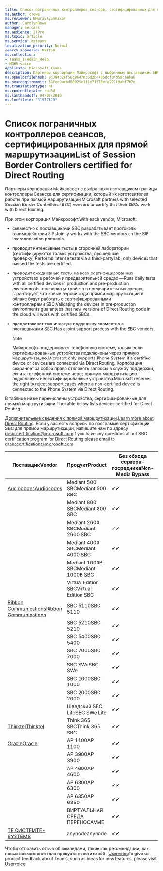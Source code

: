```yaml
---
title: Список пограничных контроллеров сеансов, сертифицированных для прямой маршрутизации
ms.author: crowe
ms.reviewer: NMuravlyannikov
author: CarolynRowe
manager: serdars
ms.audience: ITPro
ms.topic: article
ms.service: msteams
localization_priority: Normal
search.appverid: MET150
ms.collection:
- Teams_ITAdmin_Help
- M365-voice
appliesto: Microsoft Teams
description: Партнеры корпорации Майкрософт с выбранным поставщикам SBC для подтверждения своей SBC работать с прямой маршрутизации.
ms.openlocfilehash: ed394326f56c9647036d2b4785dcf04b59caeba6
ms.sourcegitcommit: 58fec9aebd80029e1f1e71376efe222f9abf707e
ms.translationtype: MT
ms.contentlocale: ru-RU
ms.lasthandoff: 04/08/2019
ms.locfileid: "31517129"
---
```

# <a name="list-of-session-border-controllers-certified-for-direct-routing"></a><span data-ttu-id="3f2cb-103">Список пограничных контроллеров сеансов, сертифицированных для прямой маршрутизации</span><span class="sxs-lookup"><span data-stu-id="3f2cb-103">List of Session Border Controllers certified for Direct Routing</span></span>

<span data-ttu-id="3f2cb-104">Партнеры корпорации Майкрософт с выбранным поставщикам границы контроллеры Сеансов для сертификации, который их изготовителей работы при прямой маршрутизации.</span><span class="sxs-lookup"><span data-stu-id="3f2cb-104">Microsoft partners with selected Session Border Controllers (SBC) vendors to certify that their SBCs work with Direct Routing.</span></span> 

<span data-ttu-id="3f2cb-105">При этом корпорация Майкрософт:</span><span class="sxs-lookup"><span data-stu-id="3f2cb-105">With each vendor, Microsoft:</span></span> 

- <span data-ttu-id="3f2cb-106">совместно с поставщиками SBC разрабатывает протоколы взаимодействия SIP;</span><span class="sxs-lookup"><span data-stu-id="3f2cb-106">Jointly works with the SBC vendors on the SIP interconnection protocols.</span></span>
- <span data-ttu-id="3f2cb-107">проводит интенсивные тесты в сторонней лаборатории (сертифицируются только устройства, прошедшие проверку);</span><span class="sxs-lookup"><span data-stu-id="3f2cb-107">Performs intense tests via a third-party lab; only devices that passed the tests are certified.</span></span> 
- <span data-ttu-id="3f2cb-108">проводит ежедневные тесты на всех сертифицированных устройствах в рабочей и предварительной средах —</span><span class="sxs-lookup"><span data-stu-id="3f2cb-108">Runs daily tests with all certified devices in production and pre-production environments.</span></span> <span data-ttu-id="3f2cb-109">проверка устройств в предварительных средах гарантирует, что новые версии кода прямой маршрутизации в облаке будут работать с сертифицированными контроллерами SBC;</span><span class="sxs-lookup"><span data-stu-id="3f2cb-109">Validating the devices in pre-production environments guarantees that new versions of Direct Routing code in the cloud will work with certified SBCs.</span></span> 
- <span data-ttu-id="3f2cb-110">предоставляет техническую поддержку совместно с поставщиками SBC.</span><span class="sxs-lookup"><span data-stu-id="3f2cb-110">Has a joint support process with the SBC vendors.</span></span>


  > [!NOTE]
  > <span data-ttu-id="3f2cb-111">Майкрософт поддерживает телефонную систему, только если сертифицированные устройства подключены через прямую маршрутизацию.</span><span class="sxs-lookup"><span data-stu-id="3f2cb-111">Microsoft only supports Phone System if a certified device or devices are connected via Direct Routing.</span></span> <span data-ttu-id="3f2cb-112">Корпорация сохраняет за собой право отклонять запросы в службу поддержки, если к телефонной системе через прямую маршрутизацию подключены несертифицированные устройства.</span><span class="sxs-lookup"><span data-stu-id="3f2cb-112">Microsoft reserves the right to reject support cases where a non-certified device is connected to the Phone System via Direct Routing.</span></span> 

<span data-ttu-id="3f2cb-113">В таблице ниже перечислены устройства, сертифицированные для прямой маршрутизации.</span><span class="sxs-lookup"><span data-stu-id="3f2cb-113">The table below lists devices certified for Direct Routing.</span></span> 

<span data-ttu-id="3f2cb-114">[Дополнительные сведения о прямой маршрутизации](https://aka.ms/dr).</span><span class="sxs-lookup"><span data-stu-id="3f2cb-114">[Learn more about Direct Routing](https://aka.ms/dr).</span></span> <span data-ttu-id="3f2cb-115">Если у вас есть вопросы по программе сертификации SBC для прямой маршрутизации, напишите нам по адресу drsbccertification@microsoft.com</span><span class="sxs-lookup"><span data-stu-id="3f2cb-115">If you have any questions about SBC certification program for Direct Routing please email to drsbccertification@microsoft.com</span></span>


|                                                       <span data-ttu-id="3f2cb-116">Поставщик</span><span class="sxs-lookup"><span data-stu-id="3f2cb-116">Vendor</span></span>                                                        |       <span data-ttu-id="3f2cb-117">Продукт</span><span class="sxs-lookup"><span data-stu-id="3f2cb-117">Product</span></span>       | <span data-ttu-id="3f2cb-118">Без обхода сервера-посредника</span><span class="sxs-lookup"><span data-stu-id="3f2cb-118">Non-Media Bypass</span></span> | <span data-ttu-id="3f2cb-119">Обход сервера-посредника</span><span class="sxs-lookup"><span data-stu-id="3f2cb-119">Media Bypass</span></span> | <span data-ttu-id="3f2cb-120">Версия ПО</span><span class="sxs-lookup"><span data-stu-id="3f2cb-120">Software Version</span></span> |
|---------------------------------------------------------------------------------------------------------------------|---------------------|------------------|--------------|------------------|
| [<span data-ttu-id="3f2cb-121">Audiocodes</span><span class="sxs-lookup"><span data-stu-id="3f2cb-121">Audiocodes</span></span>](https://www.audiocodes.com/solutions-products/products/products-for-microsoft-365/direct-routing-for-microsoft-teams) |   <span data-ttu-id="3f2cb-122">Mediant 500 SBC</span><span class="sxs-lookup"><span data-stu-id="3f2cb-122">Mediant 500 SBC</span></span>   |     <span data-ttu-id="3f2cb-123">&#10004;</span><span class="sxs-lookup"><span data-stu-id="3f2cb-123">&#10004;</span></span>     |   <span data-ttu-id="3f2cb-124">&#10004;</span><span class="sxs-lookup"><span data-stu-id="3f2cb-124">&#10004;</span></span>    |  <span data-ttu-id="3f2cb-125">7.20A.250.003</span><span class="sxs-lookup"><span data-stu-id="3f2cb-125">7.20A.250.003</span></span>   |
|                                                                                                                     |   <span data-ttu-id="3f2cb-126">Mediant 800 SBC</span><span class="sxs-lookup"><span data-stu-id="3f2cb-126">Mediant 800 SBC</span></span>   |     <span data-ttu-id="3f2cb-127">&#10004;</span><span class="sxs-lookup"><span data-stu-id="3f2cb-127">&#10004;</span></span>     |   <span data-ttu-id="3f2cb-128">&#10004;</span><span class="sxs-lookup"><span data-stu-id="3f2cb-128">&#10004;</span></span>     |  <span data-ttu-id="3f2cb-129">7.20A.250.003</span><span class="sxs-lookup"><span data-stu-id="3f2cb-129">7.20A.250.003</span></span>   |
|                                                                                                                     |  <span data-ttu-id="3f2cb-130">Mediant 2600 SBC</span><span class="sxs-lookup"><span data-stu-id="3f2cb-130">Mediant 2600 SBC</span></span>   |     <span data-ttu-id="3f2cb-131">&#10004;</span><span class="sxs-lookup"><span data-stu-id="3f2cb-131">&#10004;</span></span>     |   <span data-ttu-id="3f2cb-132">&#10004;</span><span class="sxs-lookup"><span data-stu-id="3f2cb-132">&#10004;</span></span>    |  <span data-ttu-id="3f2cb-133">7.20A.250.003</span><span class="sxs-lookup"><span data-stu-id="3f2cb-133">7.20A.250.003</span></span>   |
|                                                                                                                     |  <span data-ttu-id="3f2cb-134">Mediant 4000 SBC</span><span class="sxs-lookup"><span data-stu-id="3f2cb-134">Mediant 4000 SBC</span></span>   |     <span data-ttu-id="3f2cb-135">&#10004;</span><span class="sxs-lookup"><span data-stu-id="3f2cb-135">&#10004;</span></span>     |   <span data-ttu-id="3f2cb-136">&#10004;</span><span class="sxs-lookup"><span data-stu-id="3f2cb-136">&#10004;</span></span>     |  <span data-ttu-id="3f2cb-137">7.20A.250.003</span><span class="sxs-lookup"><span data-stu-id="3f2cb-137">7.20A.250.003</span></span>   |
|                                                                                                                     | <span data-ttu-id="3f2cb-138">Mediant 1000B SBC</span><span class="sxs-lookup"><span data-stu-id="3f2cb-138">Mediant 1000B  SBC</span></span>  |     <span data-ttu-id="3f2cb-139">&#10004;</span><span class="sxs-lookup"><span data-stu-id="3f2cb-139">&#10004;</span></span>     |   <span data-ttu-id="3f2cb-140">&#10004;</span><span class="sxs-lookup"><span data-stu-id="3f2cb-140">&#10004;</span></span>     |  <span data-ttu-id="3f2cb-141">7.20A.250.003</span><span class="sxs-lookup"><span data-stu-id="3f2cb-141">7.20A.250.003</span></span>   |
|                                                                                                                     | <span data-ttu-id="3f2cb-142">Virtual Edition SBC</span><span class="sxs-lookup"><span data-stu-id="3f2cb-142">Virtual Edition SBC</span></span> |     <span data-ttu-id="3f2cb-143">&#10004;</span><span class="sxs-lookup"><span data-stu-id="3f2cb-143">&#10004;</span></span>     |   <span data-ttu-id="3f2cb-144">&#10004;</span><span class="sxs-lookup"><span data-stu-id="3f2cb-144">&#10004;</span></span>     |  <span data-ttu-id="3f2cb-145">7.20A.250.003</span><span class="sxs-lookup"><span data-stu-id="3f2cb-145">7.20A.250.003</span></span>  |
|  [<span data-ttu-id="3f2cb-146">Ribbon Communications</span><span class="sxs-lookup"><span data-stu-id="3f2cb-146">Ribbon Communications</span></span>](https://ribboncommunications.com/solutions/enterprise-solutions/microsoft-skype-business)  |      <span data-ttu-id="3f2cb-147">SBC 5110</span><span class="sxs-lookup"><span data-stu-id="3f2cb-147">SBC 5110</span></span>       |     <span data-ttu-id="3f2cb-148">&#10004;</span><span class="sxs-lookup"><span data-stu-id="3f2cb-148">&#10004;</span></span>     |   <span data-ttu-id="3f2cb-149">&#10004;</span><span class="sxs-lookup"><span data-stu-id="3f2cb-149">&#10004;</span></span>    |       <span data-ttu-id="3f2cb-150">V6.2</span><span class="sxs-lookup"><span data-stu-id="3f2cb-150">V6.2</span></span>       |
|                                                                                                                     |      <span data-ttu-id="3f2cb-151">SBC 5210</span><span class="sxs-lookup"><span data-stu-id="3f2cb-151">SBC 5210</span></span>       |     <span data-ttu-id="3f2cb-152">&#10004;</span><span class="sxs-lookup"><span data-stu-id="3f2cb-152">&#10004;</span></span>     |  <span data-ttu-id="3f2cb-153">&#10004;</span><span class="sxs-lookup"><span data-stu-id="3f2cb-153">&#10004;</span></span>    |       <span data-ttu-id="3f2cb-154">V6.2</span><span class="sxs-lookup"><span data-stu-id="3f2cb-154">V6.2</span></span>       |
|                                                                                                                     |      <span data-ttu-id="3f2cb-155">SBC 5400</span><span class="sxs-lookup"><span data-stu-id="3f2cb-155">SBC 5400</span></span>       |     <span data-ttu-id="3f2cb-156">&#10004;</span><span class="sxs-lookup"><span data-stu-id="3f2cb-156">&#10004;</span></span>     |   <span data-ttu-id="3f2cb-157">&#10004;</span><span class="sxs-lookup"><span data-stu-id="3f2cb-157">&#10004;</span></span>   |       <span data-ttu-id="3f2cb-158">V6.2</span><span class="sxs-lookup"><span data-stu-id="3f2cb-158">V6.2</span></span>       |
|                                                                                                                     |      <span data-ttu-id="3f2cb-159">SBC 7000</span><span class="sxs-lookup"><span data-stu-id="3f2cb-159">SBC 7000</span></span>       |     <span data-ttu-id="3f2cb-160">&#10004;</span><span class="sxs-lookup"><span data-stu-id="3f2cb-160">&#10004;</span></span>     |   <span data-ttu-id="3f2cb-161">&#10004;</span><span class="sxs-lookup"><span data-stu-id="3f2cb-161">&#10004;</span></span>    |       <span data-ttu-id="3f2cb-162">V6.2</span><span class="sxs-lookup"><span data-stu-id="3f2cb-162">V6.2</span></span>       |
|                                                                                                                     |       <span data-ttu-id="3f2cb-163">SBC SWe</span><span class="sxs-lookup"><span data-stu-id="3f2cb-163">SBC SWe</span></span>       |     <span data-ttu-id="3f2cb-164">&#10004;</span><span class="sxs-lookup"><span data-stu-id="3f2cb-164">&#10004;</span></span>     |   <span data-ttu-id="3f2cb-165">&#10004;</span><span class="sxs-lookup"><span data-stu-id="3f2cb-165">&#10004;</span></span>   |       <span data-ttu-id="3f2cb-166">V6.2</span><span class="sxs-lookup"><span data-stu-id="3f2cb-166">V6.2</span></span>       |
|                                                                                                                     |      <span data-ttu-id="3f2cb-167">SBC 1000</span><span class="sxs-lookup"><span data-stu-id="3f2cb-167">SBC 1000</span></span>       |     <span data-ttu-id="3f2cb-168">&#10004;</span><span class="sxs-lookup"><span data-stu-id="3f2cb-168">&#10004;</span></span>     |   <span data-ttu-id="3f2cb-169">&#10004;</span><span class="sxs-lookup"><span data-stu-id="3f2cb-169">&#10004;</span></span>    |      <span data-ttu-id="3f2cb-170">v8.0.1</span><span class="sxs-lookup"><span data-stu-id="3f2cb-170">v8.0.1</span></span>     |
|                                                                                                                     |      <span data-ttu-id="3f2cb-171">SBC 2000</span><span class="sxs-lookup"><span data-stu-id="3f2cb-171">SBC 2000</span></span>       |     <span data-ttu-id="3f2cb-172">&#10004;</span><span class="sxs-lookup"><span data-stu-id="3f2cb-172">&#10004;</span></span>     |   <span data-ttu-id="3f2cb-173">&#10004;</span><span class="sxs-lookup"><span data-stu-id="3f2cb-173">&#10004;</span></span>   |     <span data-ttu-id="3f2cb-174">v8.0.1</span><span class="sxs-lookup"><span data-stu-id="3f2cb-174">v8.0.1</span></span>     |
|                                                                                                                     |    <span data-ttu-id="3f2cb-175">Шведский SBC Lite</span><span class="sxs-lookup"><span data-stu-id="3f2cb-175">SBC SWe Lite</span></span>     |     <span data-ttu-id="3f2cb-176">&#10004;</span><span class="sxs-lookup"><span data-stu-id="3f2cb-176">&#10004;</span></span>     |  <span data-ttu-id="3f2cb-177">&#10004;</span><span class="sxs-lookup"><span data-stu-id="3f2cb-177">&#10004;</span></span>    |      <span data-ttu-id="3f2cb-178">v8.0.1</span><span class="sxs-lookup"><span data-stu-id="3f2cb-178">v8.0.1</span></span>    |
|                     [<span data-ttu-id="3f2cb-179">Thinktel</span><span class="sxs-lookup"><span data-stu-id="3f2cb-179">Thinktel</span></span>](https://www.thinktel.ca/services/think-365/think-365-overview/)                      |    <span data-ttu-id="3f2cb-180">Think 365 SBC</span><span class="sxs-lookup"><span data-stu-id="3f2cb-180">Think 365 SBC</span></span>    |     <span data-ttu-id="3f2cb-181">&#10004;</span><span class="sxs-lookup"><span data-stu-id="3f2cb-181">&#10004;</span></span>     |   <span data-ttu-id="3f2cb-182">Ожидание</span><span class="sxs-lookup"><span data-stu-id="3f2cb-182">Pending</span></span>    |       <span data-ttu-id="3f2cb-183">V1.4</span><span class="sxs-lookup"><span data-stu-id="3f2cb-183">V1.4</span></span>       |
|                     [<span data-ttu-id="3f2cb-184">Oracle</span><span class="sxs-lookup"><span data-stu-id="3f2cb-184">Oracle</span></span>](https://www.oracle.com/industries/communications/enterprise-session-border-controller/microsoft.html)                      |    <span data-ttu-id="3f2cb-185">AP 1100</span><span class="sxs-lookup"><span data-stu-id="3f2cb-185">AP 1100</span></span>      |    <span data-ttu-id="3f2cb-186">&#10004;</span><span class="sxs-lookup"><span data-stu-id="3f2cb-186">&#10004;</span></span>     |   <span data-ttu-id="3f2cb-187">Ожидание</span><span class="sxs-lookup"><span data-stu-id="3f2cb-187">Pending</span></span>  |   <span data-ttu-id="3f2cb-188">ECZ8.1m1p6</span><span class="sxs-lookup"><span data-stu-id="3f2cb-188">ECZ8.1m1p6</span></span>  |
|                                                                                                                    |    <span data-ttu-id="3f2cb-189">AP 3900</span><span class="sxs-lookup"><span data-stu-id="3f2cb-189">AP 3900</span></span>           |    <span data-ttu-id="3f2cb-190">&#10004;</span><span class="sxs-lookup"><span data-stu-id="3f2cb-190">&#10004;</span></span>     |   <span data-ttu-id="3f2cb-191">Ожидание</span><span class="sxs-lookup"><span data-stu-id="3f2cb-191">Pending</span></span>  |   <span data-ttu-id="3f2cb-192">ECZ8.1m1p6</span><span class="sxs-lookup"><span data-stu-id="3f2cb-192">ECZ8.1m1p6</span></span>  | 
|                                                                                                                    |      <span data-ttu-id="3f2cb-193">AP 4600</span><span class="sxs-lookup"><span data-stu-id="3f2cb-193">AP 4600</span></span>         |    <span data-ttu-id="3f2cb-194">&#10004;</span><span class="sxs-lookup"><span data-stu-id="3f2cb-194">&#10004;</span></span>   |   <span data-ttu-id="3f2cb-195">Ожидание</span><span class="sxs-lookup"><span data-stu-id="3f2cb-195">Pending</span></span>    |     <span data-ttu-id="3f2cb-196">ECZ8.1m1p6</span><span class="sxs-lookup"><span data-stu-id="3f2cb-196">ECZ8.1m1p6</span></span>  |
|                                                                                                                    |      <span data-ttu-id="3f2cb-197">AP 6300</span><span class="sxs-lookup"><span data-stu-id="3f2cb-197">AP 6300</span></span>         |    <span data-ttu-id="3f2cb-198">&#10004;</span><span class="sxs-lookup"><span data-stu-id="3f2cb-198">&#10004;</span></span>   |   <span data-ttu-id="3f2cb-199">Ожидание</span><span class="sxs-lookup"><span data-stu-id="3f2cb-199">Pending</span></span>    |     <span data-ttu-id="3f2cb-200">ECZ8.1m1p6</span><span class="sxs-lookup"><span data-stu-id="3f2cb-200">ECZ8.1m1p6</span></span>  |
|                                                                                                                   |      <span data-ttu-id="3f2cb-201">AP 6350</span><span class="sxs-lookup"><span data-stu-id="3f2cb-201">AP 6350</span></span>           |    <span data-ttu-id="3f2cb-202">&#10004;</span><span class="sxs-lookup"><span data-stu-id="3f2cb-202">&#10004;</span></span>   |   <span data-ttu-id="3f2cb-203">Ожидание</span><span class="sxs-lookup"><span data-stu-id="3f2cb-203">Pending</span></span>    |     <span data-ttu-id="3f2cb-204">ECZ8.1m1p6</span><span class="sxs-lookup"><span data-stu-id="3f2cb-204">ECZ8.1m1p6</span></span>  |                                             
|                                                                                                                    |      <span data-ttu-id="3f2cb-205">ВИРТУАЛЬНАЯ СРЕДА ПЕРЕНОСА</span><span class="sxs-lookup"><span data-stu-id="3f2cb-205">VME</span></span>           |    <span data-ttu-id="3f2cb-206">&#10004;</span><span class="sxs-lookup"><span data-stu-id="3f2cb-206">&#10004;</span></span>    |   <span data-ttu-id="3f2cb-207">Ожидание</span><span class="sxs-lookup"><span data-stu-id="3f2cb-207">Pending</span></span>    |     <span data-ttu-id="3f2cb-208">ECZ8.1m1p6</span><span class="sxs-lookup"><span data-stu-id="3f2cb-208">ECZ8.1m1p6</span></span>   |
|                     [<span data-ttu-id="3f2cb-209">TE СИСТЕМ</span><span class="sxs-lookup"><span data-stu-id="3f2cb-209">TE-SYSTEMS</span></span>](https://www.anynode.de/anynode-and-microsoft-teams/)                               |     <span data-ttu-id="3f2cb-210">anynode</span><span class="sxs-lookup"><span data-stu-id="3f2cb-210">anynode</span></span>         |     <span data-ttu-id="3f2cb-211">&#10004;</span><span class="sxs-lookup"><span data-stu-id="3f2cb-211">&#10004;</span></span>   |  <span data-ttu-id="3f2cb-212">&#10004;</span><span class="sxs-lookup"><span data-stu-id="3f2cb-212">&#10004;</span></span>   |      <span data-ttu-id="3f2cb-213">V3.16.2</span><span class="sxs-lookup"><span data-stu-id="3f2cb-213">v3.16.2</span></span>      |

<span data-ttu-id="3f2cb-214">Чтобы отправить отзыв об командами, такие как рекомендации, как новые возможности для продукта посетите веб- [Uservoice](https://microsoftteams.uservoice.com)</span><span class="sxs-lookup"><span data-stu-id="3f2cb-214">To give us product feedback about Teams, such as ideas for new features, please visit [Uservoice](https://microsoftteams.uservoice.com)</span></span>
